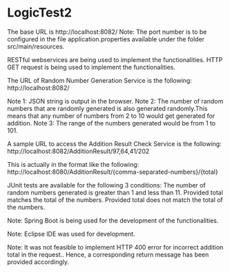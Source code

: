 # LogicTest2
The base URL is http://localhost:8082/ 
Note: The port number is to be configured in the file application.properties available under the folder src/main/resources.

RESTful webservices are being used to implement the functionalities. HTTP GET request is being used to implement the functionalities.

The URL of Random Number Generation Service is the following: http://localhost:8082/

Note 1: JSON string is output in the browser. Note 2: The number of random numbers that are randomly generated is also generated randomly.This means that any number of numbers from 2 to 10 would get generated for addition. Note 3: The range of the numbers generated would be from 1 to 101.

A sample URL to access the Addition Result Check Service is the following: http://localhost:8082/AdditionResult/97,64,41/202

This is actually in the format like the following: http://localhost:8080/AdditionResult/{comma-separated-numbers}/{total}

JUnit tests are available for the following 3 conditions:
The number of random numbers generated is greater than 1 and less than 11. 
Provided total matches the total of the numbers.
Provided total does not match the total of the numbers.

Note: Spring Boot is being used for the development of the functionalities.

Note: Eclipse IDE was used for development.

Note: It was not feasible to implement HTTP 400 error for incorrect addition total in the request.. Hence, a corresponding return message has been provided accordingly.
